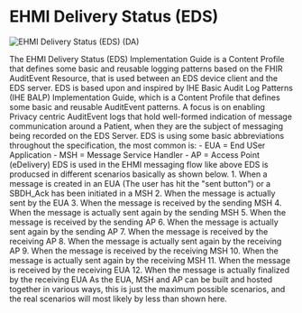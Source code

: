 # EHMI Delivery Status (EDS)
![EHMI Delivery Status (EDS) (DA)](./eds1_1100x551.png "EHMI Delivery Status (EDS) (DA)")
<p/>
The EHMI Delivery Status (EDS) Implementation Guide is a Content Profile that defines some basic and reusable logging patterns based on the FHIR AuditEvent Resource, that is used between an EDS device client and the EDS server. 
EDS is based upon and inspired by IHE Basic Audit Log Patterns (IHE BALP) Implementation Guide, which is a Content Profile that defines some basic and reusable AuditEvent patterns. 
A focus is on enabling Privacy centric AuditEvent logs that hold well-formed indication of message communication around a Patient, when they are the subject of messaging being recorded on the EDS Server. 
EDS is using some basic abbreviations throughout the specification, the most common is:
- EUA = End USer Application
- MSH = Message Service Handler
- AP = Access Point (eDelivery)
EDS is used in the EHMI messaging flow like above
EDS is producsed in different scenarios basically as shown below.
1. When a message is created in an EUA (The user has hit the "sent button") or a SBDH_Ack has been initiated in a MSH
2. When the message is actually sent by the EUA
3. When the message is received by the sending MSH
4. When the message is actually sent again by the sending MSH
5. When the message is received by the sending AP
6. When the message is actually sent again by the sending AP
7. When the message is received by the receiving AP
8. When the message is actually sent again by the receiving AP
9. When the message is received by the receiving MSH
10. When the message is actually sent again by the receiving MSH
11. When the message is received by the receiving EUA
12. When the message is actually finalized by the receiving EUA
As the EUA, MSH and AP can be built and hosted together in various ways, this is just the maximum possible scenarios, and the real scenarios will most likely by less than shown here.
